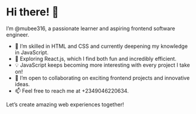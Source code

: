 # Hi there! 👋  
I’m @mubee316, a passionate learner and aspiring frontend software engineer.  

- 🌟 I’m skilled in HTML and CSS and currently deepening my knowledge in JavaScript.  
- 🚀 Exploring React.js, which I find both fun and incredibly efficient.  
- 💡 JavaScript keeps becoming more interesting with every project I take on!  
- 🤝 I’m open to collaborating on exciting frontend projects and innovative ideas.  
- 📫 Feel free to reach me at +2349046220634.  

Let’s create amazing web experiences together!


<!--
mubee316/mubee316 is a ✨ special ✨ repository because its `README.md` (this file) appears on your GitHub profile.
You can click the Preview link to take a look at your changes.
--->
